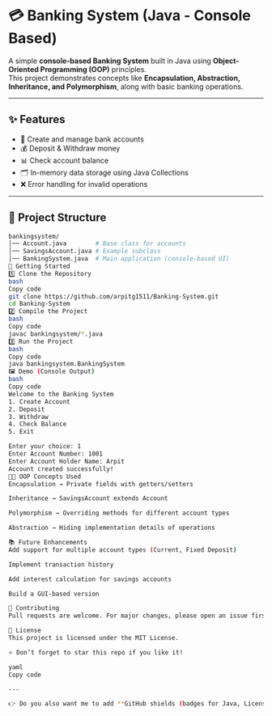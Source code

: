 # 💳 Banking System (Java - Console Based)

A simple **console-based Banking System** built in Java using **Object-Oriented Programming (OOP)** principles.  
This project demonstrates concepts like **Encapsulation, Abstraction, Inheritance, and Polymorphism**, along with basic banking operations.

---

## ✨ Features
- 🏦 Create and manage bank accounts  
- 💰 Deposit & Withdraw money  
- 📊 Check account balance  
- 🗂️ In-memory data storage using Java Collections  
- ❌ Error handling for invalid operations  

---

## 📂 Project Structure
```bash
bankingsystem/
│── Account.java        # Base class for accounts
│── SavingsAccount.java # Example subclass
│── BankingSystem.java  # Main application (console-based UI)
🚀 Getting Started
1️⃣ Clone the Repository
bash
Copy code
git clone https://github.com/arpitg1511/Banking-System.git
cd Banking-System
2️⃣ Compile the Project
bash
Copy code
javac bankingsystem/*.java
3️⃣ Run the Project
bash
Copy code
java bankingsystem.BankingSystem
🖼️ Demo (Console Output)
bash
Copy code
Welcome to the Banking System
1. Create Account
2. Deposit
3. Withdraw
4. Check Balance
5. Exit

Enter your choice: 1
Enter Account Number: 1001
Enter Account Holder Name: Arpit
Account created successfully!
🧑‍💻 OOP Concepts Used
Encapsulation → Private fields with getters/setters

Inheritance → SavingsAccount extends Account

Polymorphism → Overriding methods for different account types

Abstraction → Hiding implementation details of operations

📚 Future Enhancements
Add support for multiple account types (Current, Fixed Deposit)

Implement transaction history

Add interest calculation for savings accounts

Build a GUI-based version

🤝 Contributing
Pull requests are welcome. For major changes, please open an issue first to discuss what you’d like to change.

📜 License
This project is licensed under the MIT License.

⭐ Don’t forget to star this repo if you like it!

yaml
Copy code

---

👉 Do you also want me to add **GitHub shields (badges for Java, License, Stars, Forks)** at the very to